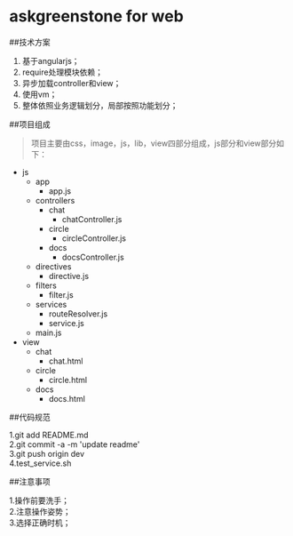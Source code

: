 # askgreenstone  for web

##技术方案
>
1. 基于angularjs；
2. require处理模块依赖；
3. 异步加载controller和view；
4. 使用vm；
5. 整体依照业务逻辑划分，局部按照功能划分；

##项目组成
>项目主要由css，image，js，lib，view四部分组成，js部分和view部分如下：
- js
	- app
		- app.js
	- controllers
		- chat
			- chatController.js
		- circle
			- circleController.js
		- docs
			- docsController.js
	- directives
		- directive.js
	- filters
		- filter.js
	- services
		- routeResolver.js
		- service.js
	- main.js
- view 
	- chat
		- chat.html
	- circle
		- circle.html
	- docs
		- docs.html
		
##代码规范
>
1.git add README.md  
2.git commit -a -m 'update readme'  
3.git push origin dev  
4.test_service.sh  

##注意事项
> 
1.操作前要洗手；  
2.注意操作姿势；  
3.选择正确时机；  






